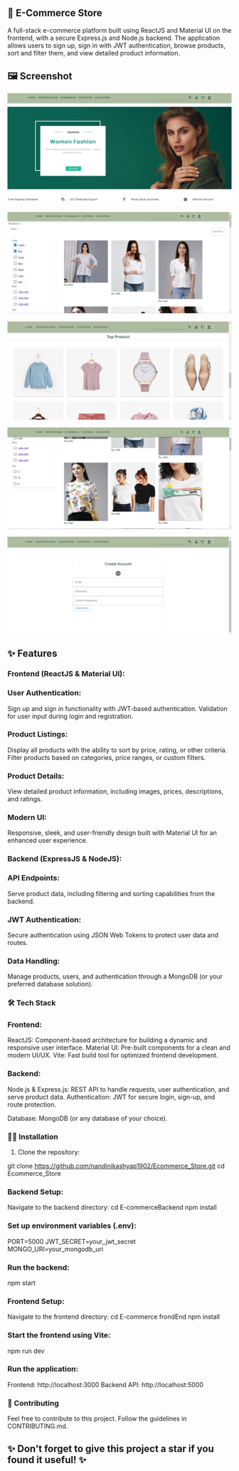 ## 🛒 E-Commerce Store

A full-stack e-commerce platform built using ReactJS and Material UI on the frontend, with a secure Express.js and Node.js backend. The application allows users to sign up, sign in with JWT authentication, browse products, sort and filter them, and view detailed product information.

## 🖼️ Screenshot 
![E-Commerce Store Screenshot](./assets/main.png)

![E-Commerce Store Screenshot](./assets/products-1.png)

![E-Commerce Store Screenshot](./assets/products-3.png)

![E-Commerce Store Screenshot](./assets/products-2.png)

![E-Commerce Store Screenshot](./assets/signUp.png)

## ✨ Features

### Frontend (ReactJS & Material UI):
### User Authentication:
Sign up and sign in functionality with JWT-based authentication.
Validation for user input during login and registration.

### Product Listings:
Display all products with the ability to sort by price, rating, or other criteria.
Filter products based on categories, price ranges, or custom filters.

### Product Details:
View detailed product information, including images, prices, descriptions, and ratings.

### Modern UI:
Responsive, sleek, and user-friendly design built with Material UI for an enhanced user experience.

### Backend (ExpressJS & NodeJS):

### API Endpoints:
Serve product data, including filtering and sorting capabilities from the backend.

### JWT Authentication:
Secure authentication using JSON Web Tokens to protect user data and routes.

### Data Handling:
Manage products, users, and authentication through a MongoDB (or your preferred database solution).

 ### 🛠️ Tech Stack
### Frontend:

ReactJS: Component-based architecture for building a dynamic and responsive user interface.
Material UI: Pre-built components for a clean and modern UI/UX.
Vite: Fast build tool for optimized frontend development.

### Backend:

Node.js & Express.js: REST API to handle requests, user authentication, and serve product data.
Authentication: JWT for secure login, sign-up, and route protection.

Database: MongoDB (or any database of your choice).

### 🧑‍💻 Installation

1. Clone the repository:

git clone https://github.com/nandinikashyap1902/Ecommerce_Store.git
cd Ecommerce_Store

### Backend Setup:
Navigate to the backend directory:
cd E-commerceBackend
npm install

### Set up environment variables (.env):
PORT=5000
JWT_SECRET=your_jwt_secret
MONGO_URI=your_mongodb_uri

### Run the backend:
npm start

### Frontend Setup:
Navigate to the frontend directory:
cd E-commerce frondEnd
npm install

### Start the frontend using Vite:
npm run dev

### Run the application:
Frontend: http://localhost:3000
Backend API: http://localhost:5000

### 🤝 Contributing
Feel free to contribute to this project. Follow the guidelines in CONTRIBUTING.md.

## ✨ Don't forget to give this project a star if you found it useful! ✨
